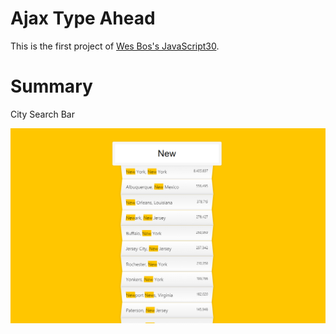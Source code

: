 # Ajax Type Ahead

This is the first project of [Wes Bos's JavaScript30](https://javascript30.com/).  

# Summary

City Search Bar  

![이미지](readme.png)
